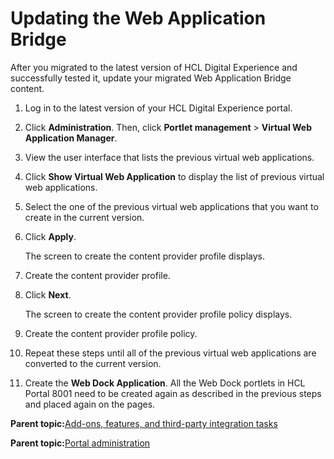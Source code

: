 # Updating the Web Application Bridge

After you migrated to the latest version of HCL Digital Experience and successfully tested it, update your migrated Web Application Bridge content.

1.  Log in to the latest version of your HCL Digital Experience portal.

2.  Click **Administration**. Then, click **Portlet management** \> **Virtual Web Application Manager**.

3.  View the user interface that lists the previous virtual web applications.

4.  Click **Show Virtual Web Application** to display the list of previous virtual web applications.

5.  Select the one of the previous virtual web applications that you want to create in the current version.

6.  Click **Apply**.

    The screen to create the content provider profile displays.

7.  Create the content provider profile.

8.  Click **Next**.

    The screen to create the content provider profile policy displays.

9.  Create the content provider profile policy.

10. Repeat these steps until all of the previous virtual web applications are converted to the current version.

11. Create the **Web Dock Application**. All the Web Dock portlets in HCL Portal 8001 need to be created again as described in the previous steps and placed again on the pages.


**Parent topic:**[Add-ons, features, and third-party integration tasks](../migrate/mig_post_ptl_int_addon.md)

**Parent topic:**[Portal administration](../practitioner_studio/administration.md)

